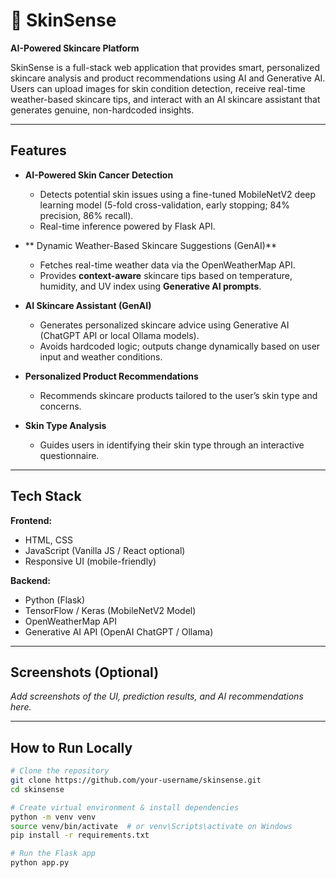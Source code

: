 # 🌿 SkinSense

**AI-Powered Skincare Platform**

SkinSense is a full-stack web application that provides smart, personalized skincare analysis and product recommendations using AI and Generative AI. Users can upload images for skin condition detection, receive real-time weather-based skincare tips, and interact with an AI skincare assistant that generates genuine, non-hardcoded insights.

---

## Features

- **AI-Powered Skin Cancer Detection**
  - Detects potential skin issues using a fine-tuned MobileNetV2 deep learning model (5-fold cross-validation, early stopping; 84% precision, 86% recall).
  - Real-time inference powered by Flask API.

- ** Dynamic Weather-Based Skincare Suggestions (GenAI)**
  - Fetches real-time weather data via the OpenWeatherMap API.
  - Provides **context-aware** skincare tips based on temperature, humidity, and UV index using **Generative AI prompts**.

- **AI Skincare Assistant (GenAI)**
  - Generates personalized skincare advice using Generative AI (ChatGPT API or local Ollama models).
  - Avoids hardcoded logic; outputs change dynamically based on user input and weather conditions.

- **Personalized Product Recommendations**
  - Recommends skincare products tailored to the user’s skin type and concerns.

- **Skin Type Analysis**
  - Guides users in identifying their skin type through an interactive questionnaire.

---

## Tech Stack

**Frontend:**
- HTML, CSS
- JavaScript (Vanilla JS / React optional)
- Responsive UI (mobile-friendly)

**Backend:**
- Python (Flask)
- TensorFlow / Keras (MobileNetV2 Model)
- OpenWeatherMap API
- Generative AI API (OpenAI ChatGPT / Ollama)

---

## Screenshots (Optional)

_Add screenshots of the UI, prediction results, and AI recommendations here._

---

## How to Run Locally

```bash
# Clone the repository
git clone https://github.com/your-username/skinsense.git
cd skinsense

# Create virtual environment & install dependencies
python -m venv venv
source venv/bin/activate  # or venv\Scripts\activate on Windows
pip install -r requirements.txt

# Run the Flask app
python app.py
